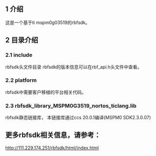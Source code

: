 ## 1 介绍
这是一个基于ti mspm0g03519的rbfsdk。

## 2 目录介绍
### 2.1 include 
rbfsdk头文件目录
rbfsdk的版本信息可以在rbf_api.h头文件中查看。

### 2.2 platform
rbfsdk中需要客户移植的平台相关代码。

### 2.3 rbfsdk_library_MSPM0G3519_nortos_ticlang.lib
rbfsdk静态链接库， 本链接库通过ccs 20.0.1编译(MSPM0 SDK2.3.0.07)


## 更多rbfsdk相关信息，请参考：
http://111.229.174.251/rbfsdk/html/index.html
